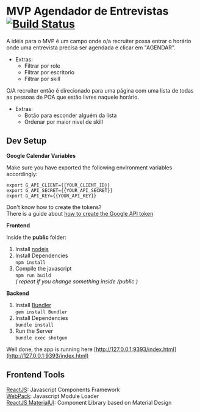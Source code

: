 # MVP Agendador de Entrevistas [![Build Status](https://snap-ci.com/tw-agendador/agendador/branch/master/build_image)](https://snap-ci.com/tw-agendador/agendador/branch/master)

A idéia para o MVP é um campo onde o/a recruiter possa entrar o horário onde uma entrevista precisa ser agendada e clicar em "AGENDAR".
- Extras:
	- Filtrar por role
	- Filtrar por escritorio
	- Filtrar por skill

O/A recruiter então é direcionado para uma página com uma lista de todas as pessoas de POA que estão livres naquele horário.
- Extras:
	- Botão para esconder alguém da lista
	- Ordenar por maior nivel de skill


## Dev Setup

**Google Calendar Variables**

Make sure you have exported the following environment variables accordingly:

```
export G_API_CLIENT={{YOUR_CLIENT_ID}}
export G_API_SECRET={{YOUR_API_SECRET}}
export G_API_KEY={{YOUR_API_KEY}}
```

Don't know how to create the tokens?  
There is a guide about [how to create the Google API token](https://my.thoughtworks.com/docs/DOC-30275)

**Frontend**

Inside the **public** folder:

1. Install [nodejs](http://nodejs.org/)  
2. Install Dependencies  
  ```npm install```
3. Compile the javascript  
  ```npm run build```  
  *( repeat if you change something inside /public )*


**Backend**

1. Install [Bundler](http://bundler.io/)  
  ```gem install Bundler```
2. Install Dependencies  
  ```bundle install```
3. Run the Server  
  ```bundle exec shotgun```


Well done, the app is running here [http://127.0.0.1:9393/index.html](http://127.0.0.1:9393/index.html)


## Frontend Tools

[ReactJS](http://facebook.github.io/react/): Javascript Components Framework  
[WebPack](webpack.github.io): Javascript Module Loader  
[ReactJS MaterialUI](material-ui.com): Component Library based on Material Design
